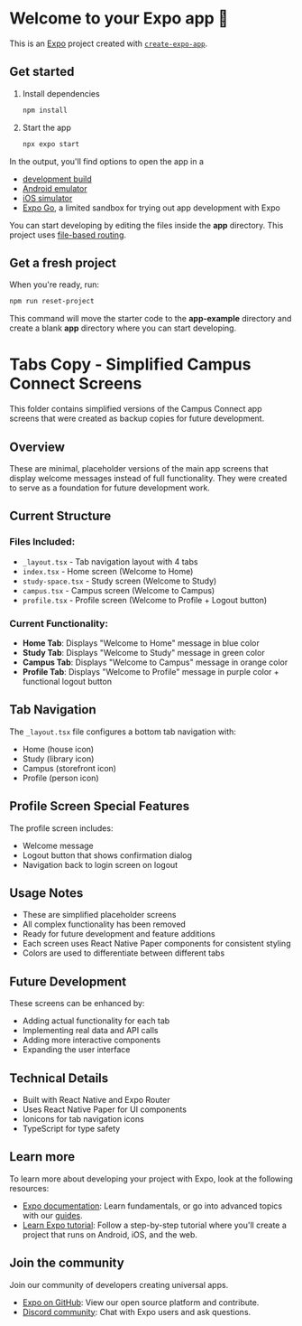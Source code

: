 # Welcome to your Expo app 👋

This is an [Expo](https://expo.dev) project created with [`create-expo-app`](https://www.npmjs.com/package/create-expo-app).

## Get started

1. Install dependencies

   ```bash
   npm install
   ```

2. Start the app

   ```bash
   npx expo start
   ```

In the output, you'll find options to open the app in a

- [development build](https://docs.expo.dev/develop/development-builds/introduction/)
- [Android emulator](https://docs.expo.dev/workflow/android-studio-emulator/)
- [iOS simulator](https://docs.expo.dev/workflow/ios-simulator/)
- [Expo Go](https://expo.dev/go), a limited sandbox for trying out app development with Expo

You can start developing by editing the files inside the **app** directory. This project uses [file-based routing](https://docs.expo.dev/router/introduction).

## Get a fresh project

When you're ready, run:

```bash
npm run reset-project
```

This command will move the starter code to the **app-example** directory and create a blank **app** directory where you can start developing.

# Tabs Copy - Simplified Campus Connect Screens

This folder contains simplified versions of the Campus Connect app screens that were created as backup copies for future development.

## Overview

These are minimal, placeholder versions of the main app screens that display welcome messages instead of full functionality. They were created to serve as a foundation for future development work.

## Current Structure

### Files Included:

- `_layout.tsx` - Tab navigation layout with 4 tabs
- `index.tsx` - Home screen (Welcome to Home)
- `study-space.tsx` - Study screen (Welcome to Study)
- `campus.tsx` - Campus screen (Welcome to Campus)
- `profile.tsx` - Profile screen (Welcome to Profile + Logout button)

### Current Functionality:

- **Home Tab**: Displays "Welcome to Home" message in blue color
- **Study Tab**: Displays "Welcome to Study" message in green color
- **Campus Tab**: Displays "Welcome to Campus" message in orange color
- **Profile Tab**: Displays "Welcome to Profile" message in purple color + functional logout button

## Tab Navigation

The `_layout.tsx` file configures a bottom tab navigation with:

- Home (house icon)
- Study (library icon)
- Campus (storefront icon)
- Profile (person icon)

## Profile Screen Special Features

The profile screen includes:

- Welcome message
- Logout button that shows confirmation dialog
- Navigation back to login screen on logout

## Usage Notes

- These are simplified placeholder screens
- All complex functionality has been removed
- Ready for future development and feature additions
- Each screen uses React Native Paper components for consistent styling
- Colors are used to differentiate between different tabs

## Future Development

These screens can be enhanced by:

- Adding actual functionality for each tab
- Implementing real data and API calls
- Adding more interactive components
- Expanding the user interface

## Technical Details

- Built with React Native and Expo Router
- Uses React Native Paper for UI components
- Ionicons for tab navigation icons
- TypeScript for type safety

## Learn more

To learn more about developing your project with Expo, look at the following resources:

- [Expo documentation](https://docs.expo.dev/): Learn fundamentals, or go into advanced topics with our [guides](https://docs.expo.dev/guides).
- [Learn Expo tutorial](https://docs.expo.dev/tutorial/introduction/): Follow a step-by-step tutorial where you'll create a project that runs on Android, iOS, and the web.

## Join the community

Join our community of developers creating universal apps.

- [Expo on GitHub](https://github.com/expo/expo): View our open source platform and contribute.
- [Discord community](https://chat.expo.dev): Chat with Expo users and ask questions.
